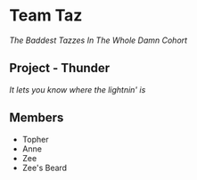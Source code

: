 # Team Taz
_The Baddest Tazzes In The Whole Damn Cohort_

## Project - Thunder
_It lets you know where the lightnin' is_

## Members
* Topher
* Anne
* Zee
* Zee's Beard